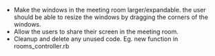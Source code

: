 - Make the windows in the meeting room larger/expandable. the user should be able to resize the windows by dragging the corners of the windows.
- Allow the users to share their screen in the meeting room.
- Cleanup and delete any unused code. Eg. new function in rooms_controller.rb